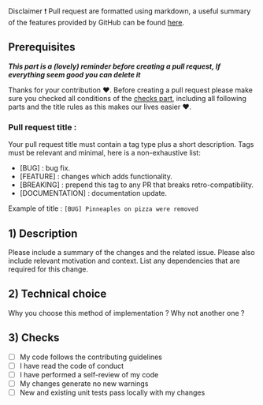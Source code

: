 Disclaimer :exclamation: Pull request are formatted using markdown, a useful summary of the features provided by GitHub can be
found [here](https://guides.github.com/pdfs/markdown-cheatsheet-online.pdf).

## Prerequisites

***This part is a (lovely) reminder before creating a pull request, If everything seem good you can delete it***

Thanks for your contribution :heart:. Before creating a pull request please make sure you checked all conditions of
the [checks part](#Checks), including all following parts and the title rules as this makes our lives easier :heart:.

### Pull request title :

Your pull request title must contain a tag type plus a short description. Tags must be relevant and minimal, here is a
non-exhaustive list:

- [BUG] : bug fix.
- [FEATURE] : changes which adds functionality.
- [BREAKING] : prepend this tag to any PR that breaks retro-compatibility.
- [DOCUMENTATION] : documentation update.

Example of title : `[BUG] Pinneaples on pizza were removed`

## 1) Description

Please include a summary of the changes and the related issue. Please also include relevant motivation and context. List
any dependencies that are required for this change.

## 2) Technical choice

Why you choose this method of implementation ? Why not another one ?

## 3) Checks

- [ ] My code follows the contributing guidelines
- [ ] I have read the code of conduct
- [ ] I have performed a self-review of my code
- [ ] My changes generate no new warnings
- [ ] New and existing unit tests pass locally with my changes